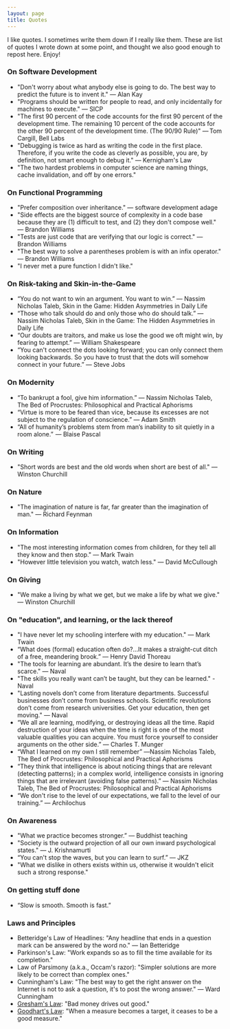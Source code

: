 ```yaml
---
layout: page
title: Quotes
---
```


I like quotes. I sometimes write them down if I really like them. These are list of quotes I wrote down at some point, and thought we also good enough to repost here. Enjoy!

### On Software Development
* "Don't worry about what anybody else is going to do. The best way to predict the future is to invent it." ― Alan Kay
* "Programs should be written for people to read, and only incidentally for machines to execute."  ― SICP
* "The first 90 percent of the code accounts for the first 90 percent of the development time. The remaining 10 percent of the code accounts for the other 90 percent of the development time. (The 90/90 Rule)" — Tom Cargill, Bell Labs
* "Debugging is twice as hard as writing the code in the first place. Therefore, if you write the code as cleverly as possible, you are, by definition, not smart enough to debug it."  ― Kernigham's Law
* "The two hardest problems in computer science are naming things, cache invalidation, and off by one errors."

### On Functional Programming
* "Prefer composition over inheritance."  ― software development adage
* "Side effects are the biggest source of complexity in a code base because they are (1) difficult to test, and (2) they don't compose well."  ― Brandon Williams
* "Tests are just code that are verifying that our logic is correct."  ― Brandon Williams
* "The best way to solve a parentheses problem is with an infix operator."  ― Brandon Williams
* "I never met a pure function I didn't like."

### On Risk-taking and Skin-in-the-Game
* “You do not want to win an argument. You want to win.”  ― Nassim Nicholas Taleb, Skin in the Game: Hidden Asymmetries in Daily Life
* “Those who talk should do and only those who do should talk.” ― Nassim Nicholas Taleb, Skin in the Game: The Hidden Asymmetries in Daily Life
* “Our doubts are traitors, and make us lose the good we oft might win, by fearing to attempt.” ― William Shakespeare
* “You can't connect the dots looking forward; you can only connect them looking backwards. So you have to trust that the dots will somehow connect in your future.”  ― Steve Jobs

### On Modernity
* “To bankrupt a fool, give him information.” ― Nassim Nicholas Taleb, The Bed of Procrustes: Philosophical and Practical Aphorisms
* “Virtue is more to be feared than vice, because its excesses are not subject to the regulation of conscience.” ― Adam Smith
* “All of humanity’s problems stem from man’s inability to sit quietly in a room alone.”  ― Blaise Pascal

### On Writing
* "Short words are best and the old words when short are best of all."  ― Winston Churchill

### On Nature
* "The imagination of nature is far, far greater than the imagination of man." ― Richard Feynman

### On Information
* "The most interesting information comes from children, for they tell all they know and then stop." ― Mark Twain
* "However little television you watch, watch less." ― David McCullough

### On Giving
* "We make a living by what we get, but we make a life by what we give." ― Winston Churchill

### On "education", and learning, or the lack thereof
* "I have never let my schooling interfere with my education." ― Mark Twain
* “What does (formal) education often do?...It makes a straight-cut ditch of a free, meandering brook.” ― Henry David Thoreau
* "The tools for learning are abundant. It’s the desire to learn that’s scarce." ― Naval
* "The skills you really want can’t be taught, but they can be learned." - Naval
* "Lasting novels don’t come from literature departments. Successful businesses don’t come from business schools. Scientific revolutions don’t come from research universities. Get your education, then get moving." ― Naval
* “We all are learning, modifying, or destroying ideas all the time. Rapid destruction of your ideas when the time is right is one of the most valuable qualities you can acquire. You must force yourself to consider arguments on the other side.” ― Charles T. Munger
* “What I learned on my own I still remember” ―Nassim Nicholas Taleb, The Bed of Procrustes: Philosophical and Practical Aphorisms
* “They think that intelligence is about noticing things that are relevant (detecting patterns); in a complex world, intelligence consists in ignoring things that are irrelevant (avoiding false patterns).” ― Nassim Nicholas Taleb, The Bed of Procrustes: Philosophical and Practical Aphorisms
* “We don't rise to the level of our expectations, we fall to the level of our training.” — Archilochus

### On Awareness
* "What we practice becomes stronger.” ― Buddhist teaching
* "Society is the outward projection of all our own inward psychological states." ― J. Krishnamurti
* “You can't stop the waves, but you can learn to surf.” ― JKZ
* "What we dislike in others exists within us, otherwise it wouldn't elicit such a strong response."

### On getting stuff done
* “Slow is smooth. Smooth is fast.”

### Laws and Principles
* Betteridge's Law of Headlines: "Any headline that ends in a question mark can be answered by the word no." ― Ian Betteridge
* Parkinson's Law: "Work expands so as to fill the time available for its completion."
* Law of Parsimony (a.k.a., Occam's razor): "Simpler solutions are more likely to be correct than complex ones."
* Cunningham's Law: "The best way to get the right answer on the Internet is not to ask a question, it's to post the wrong answer." ― Ward Cunningham
* [Gresham's Law](https://en.wikipedia.org/wiki/Gresham%27s_law): "Bad money drives out good."
* [Goodhart's Law](https://en.wikipedia.org/wiki/Goodhart%27s_law): "When a measure becomes a target, it ceases to be a good measure."


